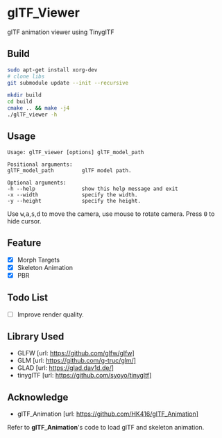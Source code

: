 # glTF_Viewer
glTF animation viewer using TinyglTF

## Build

``` bash
sudo apt-get install xorg-dev
# clone libs
git submodule update --init --recursive

mkdir build
cd build
cmake .. && make -j4
./glTF_viewer -h
```

## Usage

```
Usage: glTF_viewer [options] glTF_model_path 

Positional arguments:
glTF_model_path         glTF model path.

Optional arguments:
-h --help               show this help message and exit
-x --width              specify the width.
-y --height             specify the height.
```

Use <kbd>w</kbd>,<kbd>a</kbd>,<kbd>s</kbd>,<kbd>d</kbd> to move the camera, use mouse to rotate camera. Press <kbd>0</kbd> to hide cursor.

## Feature

* [x] Morph Targets
* [x] Skeleton Animation
* [x] PBR

## Todo List

* [ ] Improve render quality.

## Library Used
- GLFW              [url: https://github.com/glfw/glfw]
- GLM               [url: https://github.com/g-truc/glm/]
- GLAD              [url: https://glad.dav1d.de/]
- tinyglTF          [url: https://github.com/syoyo/tinygltf]

## Acknowledge
- glTF_Animation [url: https://github.com/HK416/glTF_Animation]

Refer to **glTF_Animation**'s code to load glTF and skeleton animation.